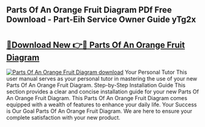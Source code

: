 ## Parts Of An Orange Fruit Diagram PDf Free Download - Part-Eih Service Owner Guide yTg2x

# <h2><a href="http://dfhqso7.blite.top/?on=Parts+Of+An+Orange+Fruit+Diagram">🔗Download New 👉🔴 Parts Of An Orange Fruit Diagram</a></h2>

[![Parts Of An Orange Fruit Diagram download](https://i.imgur.com/lujVjoI.png)](http://dfhqso7.blite.top/?on=Parts+Of+An+Orange+Fruit+Diagram)
Your Personal Tutor This user manual serves as your personal tutor in mastering the use of your new Parts Of An Orange Fruit Diagram. Step-by-Step Installation Guide This section provides a clear and concise installation guide for your new Parts Of An Orange Fruit Diagram. This Parts Of An Orange Fruit Diagram comes equipped with a wealth of features to enhance your daily life. Your Success is Our Goal Parts Of An Orange Fruit Diagram. We are here to ensure your complete satisfaction with your new product.
